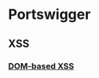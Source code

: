 # Portswigger

## XSS

### [DOM-based XSS](https://portswigger.net/web-security/cross-site-scripting/dom-based)

###

